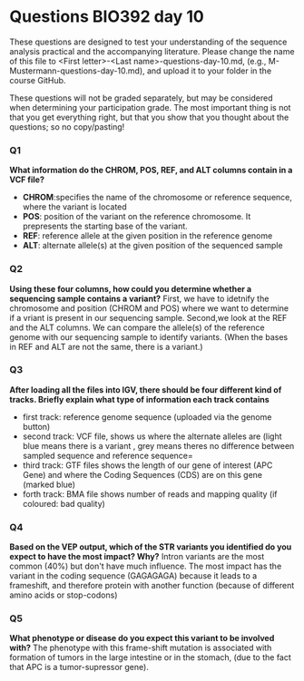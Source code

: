 
# Questions BIO392 day 10
These questions are designed to test your understanding of the sequence analysis practical and the accompanying literature. Please change the name of this file to \<First letter\>-\<Last name\>-questions-day-10.md, (e.g., M-Mustermann-questions-day-10.md), and upload it to your folder in the course GitHub.

These questions will not be graded separately, but may be considered when determining your participation grade. The most important thing is not that you get everything right, but that you show that you thought about the questions; so no copy/pasting!

### Q1
**What information do the CHROM, POS, REF, and ALT columns contain in a VCF file?**
- **CHROM**:specifies the name of the chromosome or reference sequence,  where the variant is located
- **POS**: position of the variant on the reference chromosome. It prepresents the starting base of the variant.
- **REF**: reference allele at the given position in the reference genome
- **ALT**: alternate allele(s) at the given position of the sequenced sample

### Q2
**Using these four columns, how could you determine whether a sequencing sample contains a variant?**
First, we have to idetnify the chromosome and position (CHROM and POS) where we want to determine if a vriant is present in our sequencing sample. 
Second,we look at the REF and the ALT columns. We can compare the allele(s) of the reference genome with our sequencing sample to identify variants.
(When the bases in REF and ALT are not the same, there is a variant.)

### Q3
**After loading all the files into IGV, there should be four different kind of tracks. Briefly explain what type of information each track contains**
- first track: reference genome sequence  (uploaded via the genome button) 
- second track: VCF file, shows us where the alternate alleles are (light blue means there is a variant , grey means theres no difference between sampled sequence and reference sequence=
- third track: GTF files shows the length of our gene of interest (APC Gene)  and where the Coding Sequences (CDS) are on this gene (marked blue)
- forth track: BMA file shows number of reads and mapping quality (if coloured: bad quality)
### Q4
**Based on the VEP output, which of the STR variants you identified do you expect to have the most impact? Why?**
Intron variants are the most common (40%) but don't have much influence. The most impact has the variant in the coding sequence (GAGAGAGA) because it leads to a frameshift, and therefore protein with another function (because of different amino acids or stop-codons)



### Q5
**What phenotype or disease do you expect this variant to be involved with?**
 The phenotype with this frame-shift mutation is associated with formation of tumors in the large intestine or in the stomach, (due to the fact that APC is a tumor-supressor gene).
